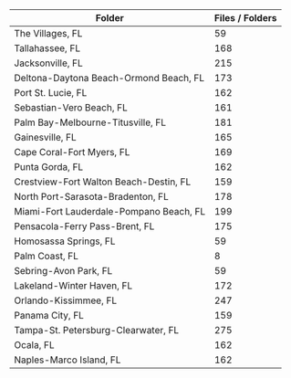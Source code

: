| Folder                                  |   Files / Folders |
|-----------------------------------------|-------------------|
| The Villages, FL                        |                59 |
| Tallahassee, FL                         |               168 |
| Jacksonville, FL                        |               215 |
| Deltona-Daytona Beach-Ormond Beach, FL  |               173 |
| Port St. Lucie, FL                      |               162 |
| Sebastian-Vero Beach, FL                |               161 |
| Palm Bay-Melbourne-Titusville, FL       |               181 |
| Gainesville, FL                         |               165 |
| Cape Coral-Fort Myers, FL               |               169 |
| Punta Gorda, FL                         |               162 |
| Crestview-Fort Walton Beach-Destin, FL  |               159 |
| North Port-Sarasota-Bradenton, FL       |               178 |
| Miami-Fort Lauderdale-Pompano Beach, FL |               199 |
| Pensacola-Ferry Pass-Brent, FL          |               175 |
| Homosassa Springs, FL                   |                59 |
| Palm Coast, FL                          |                 8 |
| Sebring-Avon Park, FL                   |                59 |
| Lakeland-Winter Haven, FL               |               172 |
| Orlando-Kissimmee, FL                   |               247 |
| Panama City, FL                         |               159 |
| Tampa-St. Petersburg-Clearwater, FL     |               275 |
| Ocala, FL                               |               162 |
| Naples-Marco Island, FL                 |               162 |